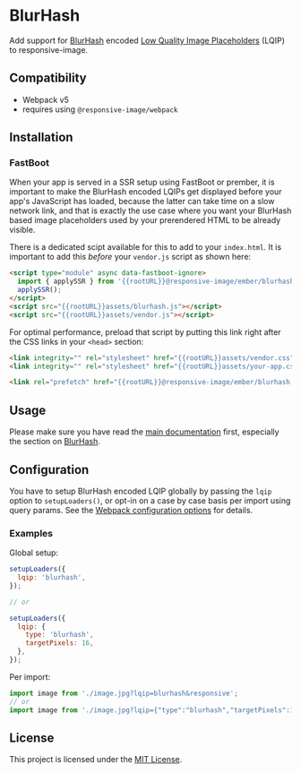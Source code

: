 # BlurHash

Add support for [BlurHash](https://blurha.sh/) encoded [Low Quality Image Placeholders](../../README.md#lqip) (LQIP) to responsive-image.

## Compatibility

- Webpack v5
- requires using `@responsive-image/webpack`

## Installation

### FastBoot

When your app is served in a SSR setup using FastBoot or prember, it is important to make the BlurHash encoded LQIPs get displayed before your app's JavaScript has loaded, because the latter can take time on a slow network link, and that is exactly the use case where you want your BlurHash based image placeholders used by your prerendered HTML to be already visible.

There is a dedicated scipt available for this to add to your `index.html`. It is important to add this _before_ your `vendor.js` script as shown here:

```html
<script type="module" async data-fastboot-ignore>
  import { applySSR } from '{{rootURL}}@responsive-image/ember/blurhash.js';
  applySSR();
</script>
<script src="{{rootURL}}assets/blurhash.js"></script>
<script src="{{rootURL}}assets/vendor.js"></script>
```

For optimal performance, preload that script by putting this link right after the CSS links in your `<head>` section:

```html
<link integrity="" rel="stylesheet" href="{{rootURL}}assets/vendor.css" />
<link integrity="" rel="stylesheet" href="{{rootURL}}assets/your-app.css" />

<link rel="prefetch" href="{{rootURL}}@responsive-image/ember/blurhash.js" />
```

## Usage

Please make sure you have read the [main documentation](../../README.md) first, especially the section on [BlurHash](../../README.md#blurhash).

## Configuration

You have to setup BlurHash encoded LQIP globally by passing the `lqip` option to `setupLoaders()`, or opt-in on a case by case basis per import using query params. See the [Webpack configuration options](../webpack/README.md#configuration) for details.

### Examples

Global setup:

```js
setupLoaders({
  lqip: 'blurhash',
});

// or

setupLoaders({
  lqip: {
    type: 'blurhash',
    targetPixels: 16,
  },
});
```

Per import:

```js
import image from './image.jpg?lqip=blurhash&responsive';
// or
import image from './image.jpg?lqip={"type":"blurhash","targetPixels":16}&responsive';
```

## License

This project is licensed under the [MIT License](../../LICENSE.md).

